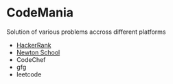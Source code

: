 # CodeMania
Solution of various problems accross different platforms
* <a href="/HackerRank">HackerRank</a>
* <a href="/newtonSchool">Newton School</a>
* CodeChef
* gfg
* leetcode

